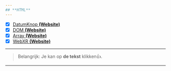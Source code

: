 ```yaml
---
## **HTML**
---
```

- [x] [DatumKnop **(Website)**](http://24114.hosts1.ma-cloud.nl/JavaExtra/ButtonKnop/Datumknop.html)
- [x] [DOM **(Website)**](http://24114.hosts1.ma-cloud.nl/JavaExtra/F1M2-JS-Javascript-2/start_1.html)
- [x] [Array **(Website)**](http://24114.hosts1.ma-cloud.nl/JavaExtra/F1M2-JS-Javascript-3-Arrays-Txt2speech/index.html)
- [x] [WebXR **(Website)**](http://24114.hosts1.ma-cloud.nl/JavaExtra/ma-webxr-master/index.html)
---
> Belangrijk: Je kan op **de tekst** klikken👍.
---